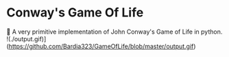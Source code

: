 # Conway's Game Of Life
👾 A very primitive implementation of John Conway's Game of Life in python.
!(./output.gif)](https://github.com/Bardia323/GameOfLife/blob/master/output.gif)
